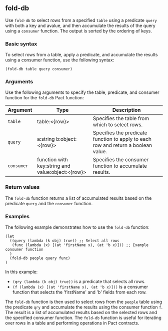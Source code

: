 ## fold-db

Use `fold-db` to select rows from a specified `table` using a predicate `query` with both a key and avalue, and then accumulate the results of the query using a `consumer` function. 
The output is sorted by the ordering of keys.

### Basic syntax

To select rows from a table, apply a predicate, and accumulate the results using a consumer function, use the following syntax:

```pact
(fold-db table query consumer)
```

### Arguments

Use the following arguments to specify the table, predicate, and consumer function for the `fold-db` Pact function:

| Argument  | Type               | Description                                                      |
|-----------|--------------------|------------------------------------------------------------------|
| `table` | table:<{row}> | Specifies the table from which to select rows. |
| `query` | a:string b:object:<{row}> | Specifies the predicate function to apply to each row and return a boolean value. |
| `consumer` | function with key:string and value:object:<{row}> | Specifies the consumer function to accumulate results. |

### Return values

The `fold-db` function returns a list of accumulated results based on the predicate `query` and the `consumer` function.

### Examples

The following example demonstrates how to use the `fold-db` function:

```pact
(let
  ((query (lambda (k obj) true)) ;; Select all rows
   (func (lambda (x) [(at 'firstName x), (at 'b x)])) ;; Example consumer function
  )
  (fold-db people query func)
)
```

In this example:
- `(qry (lambda (k obj) true))` is a predicate that selects all rows.
- `(f (lambda (x) [(at 'firstName x), (at 'b x)]))` is a consumer function that selects the 'firstName' and 'b' fields from each row.

The `fold-db` function is then used to select rows from the `people` table using the predicate `qry` and accumulate the results using the consumer function `f`. The result is a list of accumulated results based on the selected rows and the specified consumer function. The `fold-db` function is useful for iterating over rows in a table and performing operations in Pact contracts.
